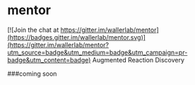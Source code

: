 # mentor

[![Join the chat at https://gitter.im/wallerlab/mentor](https://badges.gitter.im/wallerlab/mentor.svg)](https://gitter.im/wallerlab/mentor?utm_source=badge&utm_medium=badge&utm_campaign=pr-badge&utm_content=badge)
Augmented Reaction Discovery

###coming soon
